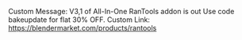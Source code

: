 Custom Message: V3,1 of All-In-One RanTools addon is out Use code bakeupdate for flat 30% OFF.
Custom Link: https://blendermarket.com/products/rantools
